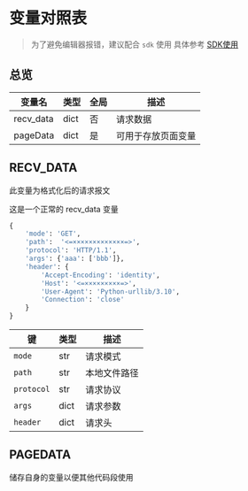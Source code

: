 # 变量对照表
> 为了避免编辑器报错，建议配合 `sdk` 使用
> 具体参考 [SDK使用](./index.md)

## 总览

| 变量名   | 类型    |全局  | 描述            |
|----------|--------|------|----------------|
|recv_data |dict    |否    |请求数据         |
|pageData  |dict    |是    |可用于存放页面变量|

## RECV_DATA    

此变量为格式化后的请求报文

这是一个正常的 recv_data 变量

```python
{                                                 
    'mode': 'GET',
    'path':  '<=×××××××××××××=>',
    'protocol': 'HTTP/1.1',
    'args': {'aaa': ['bbb']},
    'header': {
        'Accept-Encoding': 'identity',
        'Host': '<=×××××××××=>',
        'User-Agent': 'Python-urllib/3.10',
        'Connection': 'close'
    }
}
```

| 键       | 类型    | 描述            |
|----------|--------|-----------------|
|`mode`    |str     |请求模式          |
|`path`    |str     |本地文件路径      |
|`protocol`|str     |请求协议          |
|`args`    |dict    |请求参数          |
|`header`  |dict    |请求头            |

## PAGEDATA

储存自身的变量以便其他代码段使用